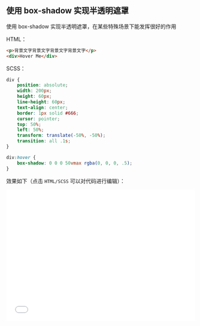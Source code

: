 ## 使用 box-shadow 实现半透明遮罩

使用 box-shadow 实现半透明遮罩，在某些特殊场景下能发挥很好的作用

HTML：

```html
<p>背景文字背景文字背景文字背景文字</p>
<div>Hover Me</div>
```

SCSS：
```scss
div {
    position: absolute;
    width: 200px;
    height: 60px;
    line-height: 60px;
    text-align: center;
    border: 1px solid #666;
    cursor: pointer;
    top: 50%;
    left: 50%;
    transform: translate(-50%, -50%);
    transition: all .1s;
}

div:hover {
    box-shadow: 0 0 0 50vmax rgba(0, 0, 0, .5);
}
```

效果如下（点击 `HTML/SCSS` 可以对代码进行编辑）：

<iframe height='350' scrolling='no' title='使用 box-shadow 实现半透明遮罩' src='//codepen.io/Chokcoco/embed/KGQVLr/?height=265&theme-id=0&default-tab=css,result' frameborder='no' allowtransparency='true' allowfullscreen='true' style='width: 100%;'>See the Pen <a href='https://codepen.io/Chokcoco/pen/KGQVLr/'>使用 box-shadow 实现半透明遮罩</a> by Chokcoco (<a href='https://codepen.io/Chokcoco'>@Chokcoco</a>) on <a href='https://codepen.io'>CodePen</a>.
</iframe>
